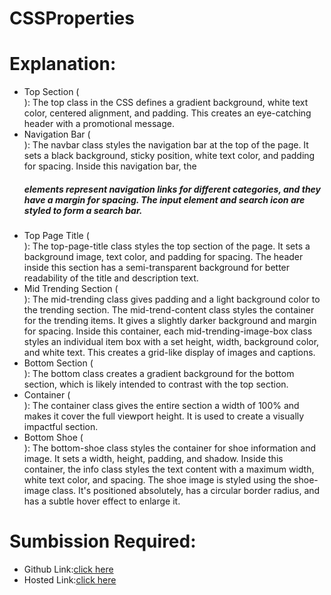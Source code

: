 # CSSProperties
# Explanation:
- Top Section (<div class="top">):
The top class in the CSS defines a gradient background, white text color, centered alignment, and padding. This creates an eye-catching header with a promotional message.
- Navigation Bar (<nav class="navbar">):
The navbar class styles the navigation bar at the top of the page. It sets a black background, sticky position, white text color, and padding for spacing.
Inside this navigation bar, the <h5> elements represent navigation links for different categories, and they have a margin for spacing.
The input element and search icon are styled to form a search bar.
- Top Page Title (<section class="top-page-title">):
The top-page-title class styles the top section of the page. It sets a background image, text color, and padding for spacing.
The header inside this section has a semi-transparent background for better readability of the title and description text.
- Mid Trending Section (<section class="mid-trending">):
The mid-trending class gives padding and a light background color to the trending section.
The mid-trend-content class styles the container for the trending items. It gives a slightly darker background and margin for spacing.
Inside this container, each mid-trending-image-box class styles an individual item box with a set height, width, background color, and white text. This creates a grid-like display of images and captions.
- Bottom Section (<section class="bottom">):
The bottom class creates a gradient background for the bottom section, which is likely intended to contrast with the top section.
- Container (<div class="container">):
The container class gives the entire section a width of 100% and makes it cover the full viewport height. It is used to create a visually impactful section.
- Bottom Shoe (<div class="bottom-shoe">):
The bottom-shoe class styles the container for shoe information and image. It sets a width, height, padding, and shadow.
Inside this container, the info class styles the text content with a maximum width, white text color, and spacing.
The shoe image is styled using the shoe-image class. It's positioned absolutely, has a circular border radius, and has a subtle hover effect to enlarge it.
# Sumbission Required:
- Github Link:[click here](https://github.com/namishagurunani/CSSProperties)
- Hosted Link:[click here](https://namishagurunani.github.io/CSSProperties/)
